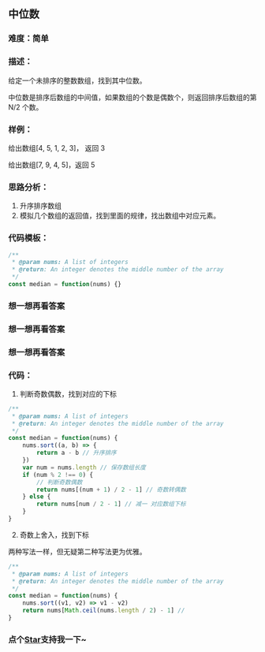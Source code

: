 ## 中位数

### 难度：简单

### 描述：

给定一个未排序的整数数组，找到其中位数。

中位数是排序后数组的中间值，如果数组的个数是偶数个，则返回排序后数组的第 N/2 个数。

### 样例：

给出数组[4, 5, 1, 2, 3]， 返回 3

给出数组[7, 9, 4, 5]，返回 5

### 思路分析：

1. 升序排序数组
2. 模拟几个数组的返回值，找到里面的规律，找出数组中对应元素。

### 代码模板：

```js
/**
 * @param nums: A list of integers
 * @return: An integer denotes the middle number of the array
 */
const median = function(nums) {}
```

### 想一想再看答案

### 想一想再看答案

### 想一想再看答案

### 代码：

1. 判断奇数偶数，找到对应的下标

```js
/**
 * @param nums: A list of integers
 * @return: An integer denotes the middle number of the array
 */
const median = function(nums) {
	nums.sort((a, b) => {
		return a - b // 升序排序
	})
	var num = nums.length // 保存数组长度
	if (num % 2 !== 0) {
		// 判断奇数偶数
		return nums[(num + 1) / 2 - 1] // 奇数转偶数
	} else {
		return nums[num / 2 - 1] // 减一 对应数组下标
	}
}
```

2. 奇数上舍入，找到下标

两种写法一样，但无疑第二种写法更为优雅。

```js
/**
 * @param nums: A list of integers
 * @return: An integer denotes the middle number of the array
 */
const median = function(nums) {
	nums.sort((v1, v2) => v1 - v2)
	return nums[Math.ceil(nums.length / 2) - 1] //
}
```

<!-- 特殊字符串：用于修改/删除markdown的结尾提示语-->

### 点个[Star](https://github.com/OBKoro1/Brush_algorithm)支持我一下~
